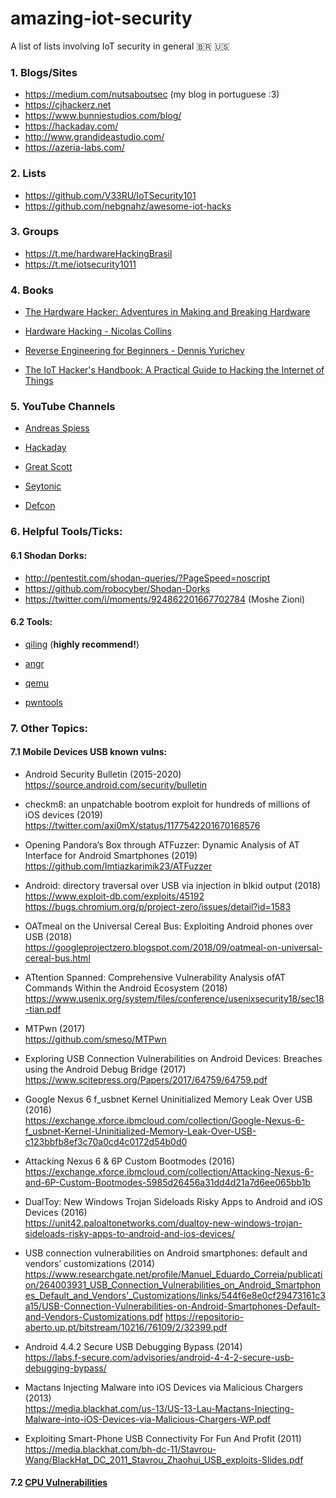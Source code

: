 # amazing-iot-security 
A list of lists involving IoT security in general 🇧🇷 🇺🇸 

### 1. Blogs/Sites

   - https://medium.com/nutsaboutsec (my blog in portuguese :3)
   - https://cjhackerz.net
   - https://www.bunniestudios.com/blog/
   - https://hackaday.com/
   - http://www.grandideastudio.com/
   - https://azeria-labs.com/

### 2. Lists

   - https://github.com/V33RU/IoTSecurity101
   - https://github.com/nebgnahz/awesome-iot-hacks

### 3. Groups

   - https://t.me/hardwareHackingBrasil
   - https://t.me/iotsecurity1011

### 4. Books
    
   - [The Hardware Hacker: Adventures in Making and Breaking Hardware](http://index-of.es/Varios-2/The%20Hardware%20Hacker.pdf)
    
   - [Hardware Hacking - Nicolas Collins](https://www.nicolascollins.com/texts/originalhackingmanual.pdf)
    
   - [Reverse Engineering for Beginners - Dennis Yurichev](https://beginners.re/RE4B-EN.pdf)
    
   - [The IoT Hacker's Handbook: A Practical Guide to Hacking the Internet of Things](https://www.amazon.com/IoT-Hackers-Handbook-Practical-Internet/dp/1484242998)

### 5. YouTube Channels

   - [Andreas Spiess](https://www.youtube.com/channel/UCu7_D0o48KbfhpEohoP7YSQ)

   - [Hackaday](https://www.youtube.com/channel/UCnv0gfLQFNGPJ5MHSGuIAkw)

   - [Great Scott](https://www.youtube.com/channel/UC6mIxFTvXkWQVEHPsEdflzQ)

   - [Seytonic](https://www.youtube.com/channel/UCW6xlqxSY3gGur4PkGPEUeA)

   - [Defcon](https://www.youtube.com/user/DEFCONConference)
    
### 6. Helpful Tools/Ticks:

#### 6.1 Shodan Dorks:

   - http://pentestit.com/shodan-queries/?PageSpeed=noscript
   - https://github.com/robocyber/Shodan-Dorks
   - https://twitter.com/i/moments/924862201667702784 (Moshe Zioni)
   
#### 6.2 Tools:

   - [qiling](https://github.com/qilingframework) (**highly recommend!**)
   
   - [angr](https://angr.io/)
   
   - [qemu](https://www.qemu.org/)
   
   - [pwntools](https://github.com/Gallopsled/pwntools)
    
### 7. Other Topics:

#### 7.1 Mobile Devices USB known vulns:
    
   - Android Security Bulletin (2015-2020)  
      https://source.android.com/security/bulletin
      
   - checkm8: an unpatchable bootrom exploit for hundreds of millions of iOS devices (2019)  
      https://twitter.com/axi0mX/status/1177542201670168576
      
   - Opening Pandora’s Box through ATFuzzer: Dynamic Analysis of AT Interface for Android Smartphones (2019)  
      https://github.com/Imtiazkarimik23/ATFuzzer
      
   - Android: directory traversal over USB via injection in blkid output (2018)  
      https://www.exploit-db.com/exploits/45192  
      https://bugs.chromium.org/p/project-zero/issues/detail?id=1583
      
   - OATmeal on the Universal Cereal Bus: Exploiting Android phones over USB (2018)  
      https://googleprojectzero.blogspot.com/2018/09/oatmeal-on-universal-cereal-bus.html
      
   - ATtention Spanned: Comprehensive Vulnerability Analysis ofAT Commands Within the Android Ecosystem (2018)  
      https://www.usenix.org/system/files/conference/usenixsecurity18/sec18-tian.pdf
      
   - MTPwn (2017)  
      https://github.com/smeso/MTPwn
      
   - Exploring USB Connection Vulnerabilities on Android Devices: Breaches using the Android Debug Bridge (2017)  
      https://www.scitepress.org/Papers/2017/64759/64759.pdf
      
   - Google Nexus 6 f_usbnet Kernel Uninitialized Memory Leak Over USB (2016)  
      https://exchange.xforce.ibmcloud.com/collection/Google-Nexus-6-f_usbnet-Kernel-Uninitialized-Memory-Leak-Over-USB-c123bbfb8ef3c70a0cd4c0172d54b0d0
      
   - Attacking Nexus 6 & 6P Custom Bootmodes (2016)  
      https://exchange.xforce.ibmcloud.com/collection/Attacking-Nexus-6-and-6P-Custom-Bootmodes-5985d26456a31dd4d21a7d6ee065bb1b
      
   - DualToy: New Windows Trojan Sideloads Risky Apps to Android and iOS Devices (2016)  
      https://unit42.paloaltonetworks.com/dualtoy-new-windows-trojan-sideloads-risky-apps-to-android-and-ios-devices/
      
   - USB connection vulnerabilities on Android smartphones: default and vendors’ customizations (2014)  
	https://www.researchgate.net/profile/Manuel_Eduardo_Correia/publication/264003931_USB_Connection_Vulnerabilities_on_Android_Smartphones_Default_and_Vendors'_Customizations/links/544f6e8e0cf29473161c3a15/USB-Connection-Vulnerabilities-on-Android-Smartphones-Default-and-Vendors-Customizations.pdf
      https://repositorio-aberto.up.pt/bitstream/10216/76109/2/32399.pdf
      
   - Android 4.4.2 Secure USB Debugging Bypass (2014)  
      https://labs.f-secure.com/advisories/android-4-4-2-secure-usb-debugging-bypass/
      
   - Mactans Injecting Malware into iOS Devices via Malicious Chargers (2013)  
      https://media.blackhat.com/us-13/US-13-Lau-Mactans-Injecting-Malware-into-iOS-Devices-via-Malicious-Chargers-WP.pdf
      
   - Exploiting Smart-Phone USB Connectivity For Fun And Profit (2011)  
      https://media.blackhat.com/bh-dc-11/Stavrou-Wang/BlackHat_DC_2011_Stavrou_Zhaohui_USB_exploits-Slides.pdf
      
#### 7.2 [CPU Vulnerabilities](https://github.com/houjingyi233/CPU-vulnerability-collections#cpu-vulnerability-collections)
